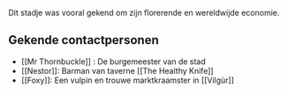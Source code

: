 Dit stadje was vooral gekend om zijn florerende en wereldwijde economie.


## Gekende contactpersonen
- [[Mr Thornbuckle]] : De burgemeester van de stad
- [[Nestor]]: Barman van taverne [[The Healthy Knife]]
- [[Foxy]]: Een vulpin en trouwe marktkraamster in [[Vilgùr]]
